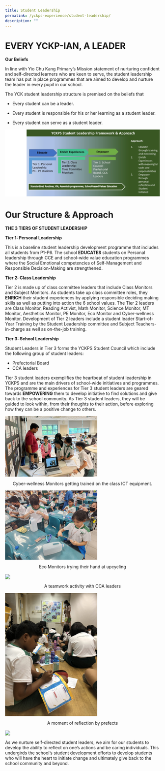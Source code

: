 ```yaml
---
title: Student Leadership
permalink: /yckps-experience/student-leadership/
description: ""
---
```

# EVERY YCKP-IAN, A LEADER

**Our Beliefs**

In line with Yio Chu Kang Primary’s Mission statement of nurturing confident and self-directed learners who are keen to serve, the student leadership team has put in place programmes that are aimed to develop and nurture the leader in every pupil in our school.

  

The YCK student leadership structure is premised on the beliefs that&nbsp;&nbsp;

* Every student can be a leader.

* Every student is responsible for his or her learning as a student leader.

* Every student can serve as a student leader.

![](/images/2023/Student%20Leaderhip/student%20leadership%20framework.jpg)

# Our Structure &amp; Approach
**THE 3 TIERS OF STUDENT LEADERSHIP**

**Tier 1: Personal Leadership**

This is a baseline student leadership development programme that includes all students from P1-P6. The school **EDUCATES** students on Personal leadership through CCE and school-wide value education programmes where the Social Emotional competencies of Self-Management and Responsible Decision-Making are strengthened.

**Tier 2: Class Leadership**
 
Tier 2 is made up of class committee leaders that include Class Monitors and Subject Monitors. As students take up class committee roles, they **ENRICH** their student experiences by applying responsible deciding making skills as well as putting into action the 6 school values. The Tier 2 leaders are Class Monitor, Reading Activist, Math Monitor, Science Monitor, MT Monitor, Aesthetics Monitor, PE Monitor, Eco Monitor and Cyber-wellness Monitor. 
Development of Tier 2 leaders include a student leader Start-of-Year Training by the Student Leadership committee and Subject Teachers-in-charge as well as on-the-job training.

**Tier 3: School Leadership**

Student Leaders in Tier 3 forms the YCKPS Student Council which include the following group of student leaders:
* Prefectorial Board
* CCA leaders

Tier 3 student leaders exemplifies the heartbeat of student leadership in YCKPS and are the main drivers of school-wide initiatives and programmes. The programme and experiences for Tier 3 student leaders are geared towards **EMPOWERING** them to develop initiative to find solutions and give back to the school community. As Tier 3 student leaders, they will be guided to look within, from their thoughts to their action, before exploring how they can be a positive change to others.

<img src="/images/2023/Student%20Leaderhip/picture%201.jpeg" style="width:300px;height:auto;" align="center">
<p style="text-align:center;">Cyber-wellness Monitors getting trained on the class ICT equipment.</p>

<img src="/images/2023/Student%20Leaderhip/picture%202.jpeg" style="width:300px;height:auto;" align="center">
<p style="text-align:center;">Eco Monitors trying their hand at upcycling</p>

<img src="/images/2023/Student%20Leaderhip/picture%203.JPG" style="width:300px;height:auto;" align="center">
<p style="text-align:center;">A teamwork activity with CCA leaders</p>

<img src="/images/2023/Student%20Leaderhip/picture%204.JPG" style="width:300px;height:auto;" align="center">
<p style="text-align:center;">A moment of reflection by prefects</p>

<img src="/images/2023/Student%20Leaderhip/picture%205.jpeg" style="width:300px;height:auto;" align="center">

As we nurture self-directed student leaders, we aim for our students to develop the ability to reflect on one’s actions and be caring individuals. This undergirds the school’s student development efforts to develop students who will have the heart to initiate change and ultimately give back to the school community and beyond.